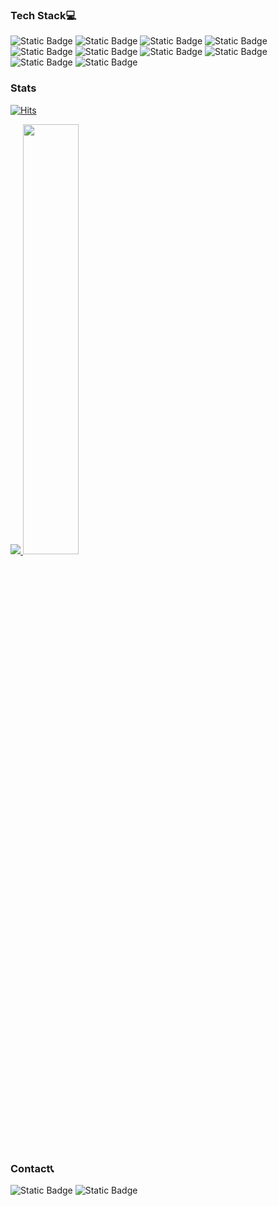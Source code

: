 

### Tech Stack💻
![Static Badge](https://img.shields.io/badge/C-A8B9CC?style=plastic&logo=c&logoColor=ffffff&color=A8B9CC)
![Static Badge](https://img.shields.io/badge/C%2B%2B-%2300599C?style=plastic&logo=c&logoColor=ffffff&color=00599C)
![Static Badge](https://img.shields.io/badge/python-%233776AB?style=plastic&logo=c&logoColor=ffffff&color=%233776AB)
![Static Badge](https://img.shields.io/badge/amazon%20aws-%23232F3E?style=plastic&logo=amazon%20aws&logoColor=ffffff&color=%23232F3E)
![Static Badge](https://img.shields.io/badge/Docker-%232496ED?style=plastic&logo=Docker&logoColor=ffffff&color=%232496ED)
![Static Badge](https://img.shields.io/badge/html5-E34F26?style=plastic&logo=html5&logoColor=white)
![Static Badge](https://img.shields.io/badge/css-1572B6?style=plastic&logo=css3&logoColor=white)
![Static Badge](https://img.shields.io/badge/javascript-F7DF1E?style=plastic&logo=javascript&logoColor=white)
![Static Badge](https://img.shields.io/badge/java-007396?style=plastic&logo=java&logoColor=white)
![Static Badge](https://img.shields.io/badge/springboot-6DB33F?style=plastic&logo=springboot&logoColor=white)

### Stats
[![Hits](https://hits.seeyoufarm.com/api/count/incr/badge.svg?url=https%3A%2F%2Fgithub.com%2F0jiwonchoe12&count_bg=%23faebd7&title_bg=%23A7A7A7&icon=&icon_color=%23E7E7E7&title=hits&edge_flat=false)](https://hits.seeyoufarm.com)


<a href="s">
  <img src="https://github-readme-stats.vercel.app/api/top-langs/?username=jiwonchoe12&exclude_repo=dkssud8150.github.io&layout=compact&theme=transparent&title_color=333333&text_color=333333" />
</a>
<a href="s">
  <img src="https://github-readme-stats.vercel.app/api?username=jiwonchoe12&theme=transparent&title_color=333333&text_color=333333&icon_color=333333&show_icons=true" width="42%" />
</a>

### Contact📞
![Static Badge](https://img.shields.io/badge/belle021202%40naver.com-008000?style=plastic&logo=Naver&logoColor=ffffff&color=008000)
![Static Badge](https://img.shields.io/badge/s2_olaf-ffffff?style=plastic&logo=instagram&logoColor=ffffff&color=8a2be2)

